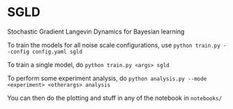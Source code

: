 # SGLD
Stochastic Gradient Langevin Dynamics for Bayesian learning

To train the models for all noise scale configurations, use
`python train.py --config config.yaml sgld`

To train a single model, do
`python train.py <args> sgld`

To perform some experiment analysis, do
`python analysis.py --mode <experiment> <otherargs> analysis`

You can then do the plotting and stuff in any of the notebook in `notebooks/`
